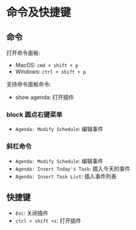 # 命令及快捷键

## 命令

打开命令面板:
- MacOS: `cmd + shift + p`
- Windows: `ctrl + shift + p`

支持命令面板命令:
- show agenda: 打开插件

### block 圆点右键菜单
- `Agenda: Modify Schedule`: 编辑事件

### 斜杠命令
- `Agenda: Modify Schedule`: 编辑事件
- `Agenda: Insert Today's Task`: 插入今天的事件
- `Agenda: Insert Task List`: 插入事件列表

## 快捷键

- `Esc`: 关闭插件
- `ctrl + shift +s`: 打开插件